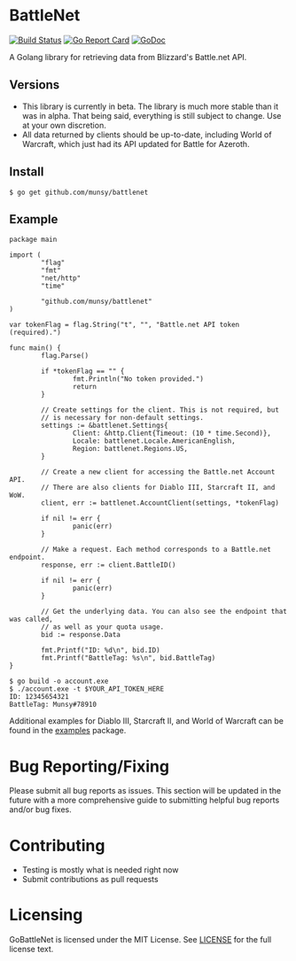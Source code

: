BattleNet
===========
[![Build Status](https://travis-ci.org/munsy/battlenet.svg?branch=master)](https://travis-ci.org/munsy/battlenet) [![Go Report Card](https://goreportcard.com/badge/github.com/munsy/battlenet)](https://goreportcard.com/report/github.com/munsy/battlenet) [![GoDoc](https://godoc.org/github.com/munsy/battlenet?status.svg)](https://godoc.org/github.com/munsy/battlenet)

A Golang library for retrieving data from Blizzard's Battle.net API.

## Versions
* This library is currently in beta. The library is much more stable than it was in alpha. That being said, everything is still subject to change. Use at your own discretion.
* All data returned by clients should be up-to-date, including World of Warcraft, which just had its API updated for Battle for Azeroth.

## Install
```
$ go get github.com/munsy/battlenet
```
## Example
```
package main

import (
        "flag"
        "fmt"
        "net/http"
        "time"

        "github.com/munsy/battlenet"
)

var tokenFlag = flag.String("t", "", "Battle.net API token (required).")

func main() {
        flag.Parse()

        if *tokenFlag == "" {
                fmt.Println("No token provided.")
                return
        }

        // Create settings for the client. This is not required, but
        // is necessary for non-default settings.
        settings := &battlenet.Settings{
                Client: &http.Client{Timeout: (10 * time.Second)},
                Locale: battlenet.Locale.AmericanEnglish,
                Region: battlenet.Regions.US,
        }

        // Create a new client for accessing the Battle.net Account API.
        // There are also clients for Diablo III, Starcraft II, and WoW.
        client, err := battlenet.AccountClient(settings, *tokenFlag)

        if nil != err {
                panic(err)
        }

        // Make a request. Each method corresponds to a Battle.net endpoint.
        response, err := client.BattleID()

        if nil != err {
                panic(err)
        }

        // Get the underlying data. You can also see the endpoint that was called,
        // as well as your quota usage.
        bid := response.Data

        fmt.Printf("ID: %d\n", bid.ID)
        fmt.Printf("BattleTag: %s\n", bid.BattleTag)
}

```
```
$ go build -o account.exe
$ ./account.exe -t $YOUR_API_TOKEN_HERE
ID: 12345654321
BattleTag: Munsy#78910
```

Additional examples for Diablo III, Starcraft II, and World of Warcraft can be 
found in the [examples](https://github.com/munsy/battlenet/blob/master/examples) 
package.

Bug Reporting/Fixing
====================
Please submit all bug reports as issues.
This section will be updated in the future with a more comprehensive guide to 
submitting helpful bug reports and/or bug fixes.


Contributing
============
* Testing is mostly what is needed right now
* Submit contributions as pull requests

Licensing
=========
GoBattleNet is licensed under the MIT License. See
[LICENSE](https://github.com/munsy/battlenet/blob/master/LICENSE) for the full
license text.